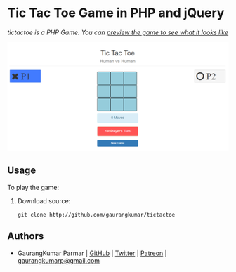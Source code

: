 # Tic Tac Toe Game in PHP and jQuery

*tictactoe is a PHP Game. You can [preview the game to see what it looks like](http://gaurangkumar.github.io/tictactoe)*

![Image](images/Screenshot.png)


## Usage

To play the game:
1. Download source:

    ```
    git clone http://github.com/gaurangkumar/tictactoe
    ```
## Authors

- GaurangKumar Parmar  | [GitHub](https://github.com/gaurangkumar)  | [Twitter](https://twitter.com/gaurangkumarp) | [Patreon](https://www.patreon.com/gaurangkumar) | <gaurangkumarp@gmail.com>
